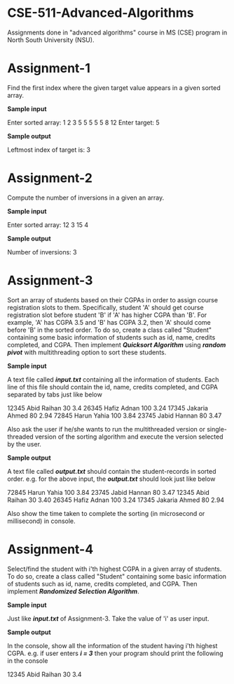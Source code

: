 # CSE-511-Advanced-Algorithms
Assignments done in "advanced algorithms" course in MS (CSE) program in North South University (NSU).

# Assignment-1
Find the first index where the given target value appears in a given sorted array.

**Sample input**

Enter sorted array: 1 2 3 5 5 5 5 5 8 12
Enter target: 5

**Sample output**

Leftmost index of target is: 3

# Assignment-2
Compute the number of inversions in a given an array.

**Sample input**

Enter sorted array: 12 3 15 4

**Sample output**

Number of inversions: 3

# Assignment-3
Sort an array of students based on their CGPAs in order to assign course registration slots to them. Specifically, student 'A' should get course registration slot before student 'B' if 'A' has higher CGPA than 'B'.
For example, 'A' has CGPA 3.5 and 'B' has CGPA 3.2, then 'A' should come before 'B' in the sorted order.
To do so, create a class called "Student" containing some basic information of students such as id, name, credits completed, and CGPA. Then implement **_Quicksort Algorithm_** using **_random pivot_** with multithreading option to sort these students.

**Sample input**

A text file called **_input.txt_** containing all the information of students. Each line of this file should contain the id, name, credits completed, and CGPA separated by tabs just like below

12345	Abid Raihan			30		3.4
26345	Hafiz Adnan			100		3.24
17345	Jakaria Ahmed		80		2.94
72845	Harun Yahia			100		3.84
23745	Jabid Hannan		80		3.47

Also ask the user if he/she wants to run the multithreaded version or single-threaded version of the sorting algorithm and execute the version selected by the user.

**Sample output**

A text file called **_output.txt_** should contain the student-records in sorted order. e.g. for the above input, the **_output.txt_** should look just like below

72845	Harun Yahia			100		3.84
23745	Jabid Hannan		80		3.47
12345	Abid Raihan			30		3.40
26345	Hafiz Adnan			100		3.24
17345	Jakaria Ahmed		80		2.94

Also show the time taken to complete the sorting (in microsecond or millisecond) in console.

# Assignment-4
Select/find the student with i'th highest CGPA in a given array of students. To do so, create a class called "Student" containing some basic information of students such as id, name, credits completed, and CGPA. Then implement **_Randomized Selection Algorithm_**.

**Sample input**

Just like **_input.txt_** of Assignment-3. Take the value of 'i' as user input.

**Sample output**

In the console, show all the information of the student having i'th highest CGPA. e.g. if user enters **_i = 3_** then your program should print the following in the console

12345	Abid Raihan			30		3.4